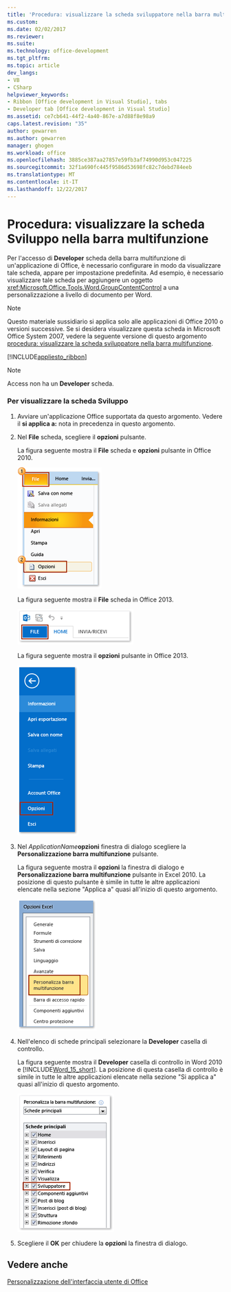 ```yaml
---
title: 'Procedura: visualizzare la scheda sviluppatore nella barra multifunzione | Documenti Microsoft'
ms.custom: 
ms.date: 02/02/2017
ms.reviewer: 
ms.suite: 
ms.technology: office-development
ms.tgt_pltfrm: 
ms.topic: article
dev_langs:
- VB
- CSharp
helpviewer_keywords:
- Ribbon [Office development in Visual Studio], tabs
- Developer tab [Office development in Visual Studio]
ms.assetid: ce7cb641-44f2-4a40-867e-a7d88f8e98a9
caps.latest.revision: "35"
author: gewarren
ms.author: gewarren
manager: ghogen
ms.workload: office
ms.openlocfilehash: 3885ce387aa27857e59fb3af74990d953c047225
ms.sourcegitcommit: 32f1a690fc445f9586d53698fc82c7debd784eeb
ms.translationtype: MT
ms.contentlocale: it-IT
ms.lasthandoff: 12/22/2017
---
```

# <a name="how-to-show-the-developer-tab-on-the-ribbon"></a>Procedura: visualizzare la scheda Sviluppo nella barra multifunzione
  Per l'accesso di **Developer** scheda della barra multifunzione di un'applicazione di Office, è necessario configurare in modo da visualizzare tale scheda, appare per impostazione predefinita. Ad esempio, è necessario visualizzare tale scheda per aggiungere un oggetto <xref:Microsoft.Office.Tools.Word.GroupContentControl> a una personalizzazione a livello di documento per Word.  
  
> [!NOTE]  
>  Questo materiale sussidiario si applica solo alle applicazioni di Office 2010 o versioni successive. Se si desidera visualizzare questa scheda in Microsoft Office System 2007, vedere la seguente versione di questo argomento [procedura: visualizzare la scheda sviluppatore nella barra multifunzione](http://msdn.microsoft.com/library/bb608625(v=vs.90).aspx).  
  
 [!INCLUDE[appliesto_ribbon](../vsto/includes/appliesto-ribbon-md.md)]  
  
> [!NOTE]  
>  Access non ha un **Developer** scheda.  
  
### <a name="to-show-the-developer-tab"></a>Per visualizzare la scheda Sviluppo  
  
1.  Avviare un'applicazione Office supportata da questo argomento. Vedere il **si applica a:** nota in precedenza in questo argomento.  
  
2.  Nel **File** scheda, scegliere il **opzioni** pulsante.  
  
     La figura seguente mostra il **File** scheda e **opzioni** pulsante in Office 2010.  
  
     ![Scegliere File, le opzioni di Outlook 2010](../vsto/media/vsto-office-file-tab.png "scegliere File, le opzioni di Outlook 2010")  
  
     La figura seguente mostra il **File** scheda in Office 2013.  
  
     ![Scheda File in Outlook 2013](../vsto/media/vsto-office2013-filetab.png "scheda del File in Outlook 2013")  
  
     La figura seguente mostra il **opzioni** pulsante in Office 2013.  
  
     ![Pulsante Opzioni di Outlook 2013 Preview](../vsto/media/vsto-office2013-optionsbutton.png "pulsante Opzioni di Outlook 2013 Preview")  
  
3.  Nel *ApplicationName***opzioni** finestra di dialogo scegliere la **Personalizzazione barra multifunzione** pulsante.  
  
     La figura seguente mostra il **opzioni** la finestra di dialogo e **Personalizzazione barra multifunzione** pulsante in Excel 2010. La posizione di questo pulsante è simile in tutte le altre applicazioni elencate nella sezione "Applica a" quasi all'inizio di questo argomento.  
  
     ![Pulsante Personalizzazione barra multifunzione](../vsto/media/vsto-office2010-customizeribbonbutton.png "pulsante di personalizzazione barra multifunzione")  
  
4.  Nell'elenco di schede principali selezionare la **Developer** casella di controllo.  
  
     La figura seguente mostra il **Developer** casella di controllo in Word 2010 e [!INCLUDE[Word_15_short](../vsto/includes/word-15-short-md.md)]. La posizione di questa casella di controllo è simile in tutte le altre applicazioni elencate nella sezione "Si applica a" quasi all'inizio di questo argomento.  
  
     ![La casella di controllo sviluppatore nella finestra di dialogo Opzioni di Word](../vsto/media/vsto-office2010-developercheckbox.png "Developer la casella di controllo nella finestra di dialogo Opzioni di Word")  
  
5.  Scegliere il **OK** per chiudere la **opzioni** la finestra di dialogo.  
  
## <a name="see-also"></a>Vedere anche  
 [Personalizzazione dell'interfaccia utente di Office](../vsto/office-ui-customization.md)  
  
  